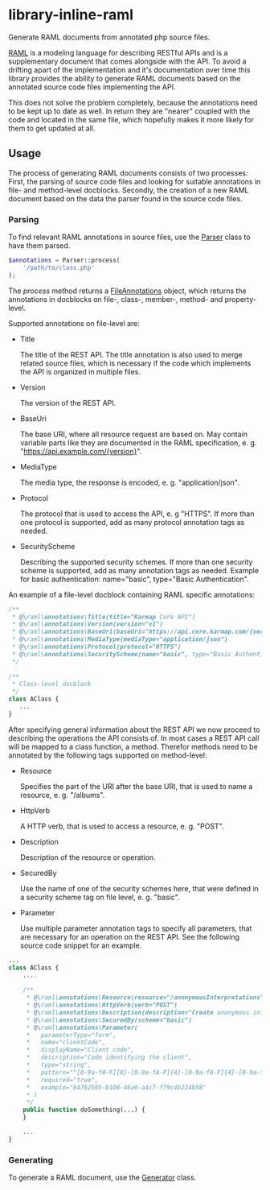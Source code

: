 # library-inline-raml
Generate RAML documents from annotated php source files.

[RAML](http://raml.org/) is a modeling language for describing RESTful APIs and is a supplementary document that comes 
alongside with the API. To avoid a drifting apart of the implementation and it's documentation over time this library
provides the ability to generate RAML documents based on the annotated source code files implementing the API.
 
This does not solve the problem completely, because the annotations need to be kept up to date as well. In return they
are "nearer" coupled with the code and located in the same file, which hopefully makes it more likely for them to get 
updated at all.

## Usage
The process of generating RAML documents consists of two processes: First, the parsing of source code files and looking
for suitable annotations in file- and method-level docblocks. Secondly, the creation of a new RAML document based on the
data the parser found in the source code files.

### Parsing
To find relevant RAML annotations in source files, use the [Parser](src/class/Parser.php) class to have them parsed.
 
```php
$annotations = Parser::process(
    '/path/to/class.php'
);
```

The *process* method returns a [FileAnnotations](src/class/FileAnnotations.php) object, which returns the annotations
in docblocks on file-, class-, member-, method- and property-level.

Supported annotations on file-level are:

- Title
  
    The title of the REST API. The title annotation is also used to merge related source files, which is necessary if
     the code which implements the API is organized in multiple files.

- Version

    The version of the REST API.
    
- BaseUri

    The base URI, where all resource request are based on. May contain variable parts like they are documented in the
    RAML specification, e. g. "https://api.example.com/{version}".
    
- MediaType

    The media type, the response is encoded, e. g. "application/json".
    
- Protocol

    The protocol that is used to access the API, e. g "HTTPS". If more than one protocol is supported, add as many
    protocol annotation tags as needed.
    
- SecurityScheme

    Describing the supported security schemes. If more than one security scheme is supported, add as many annotation
    tags as needed. Example for basic authentication: name="basic", type="Basic Authentication".
    
An example of a file-level docblock containing RAML specific annotations:

```php
/**
 * @\raml\annotations\Title(title="Karmap Core API")
 * @\raml\annotations\Version(version="v1")
 * @\raml\annotations\BaseUri(baseUri="https://api.core.karmap.com/{version}")
 * @\raml\annotations\MediaType(mediaType="application/json")
 * @\raml\annotations\Protocol(protocol="HTTPS")
 * @\raml\annotations\SecurityScheme(name="basic", type="Basic Authentication")
 */
 
/**
 * Class-level docblock
 */
class AClass {
   ...
}
```

After specifying general information about the REST API we now proceed to describing the operations the API consists of.
In most cases a REST API call will be mapped to a class function, a method. Therefor methods need to be annotated by the
following tags supported on method-level: 

- Resource

    Specifies the part of the URI after the base URI, that is used to name a resource, e. g. "/albums".
    
- HttpVerb

    A HTTP verb, that is used to access a resource, e. g. "POST".
    
- Description

    Description of the resource or operation.
    
- SecuredBy

    Use the name of one of the security schemes here, that were defined in a security scheme tag on file level, 
    e. g. "basic".
    
- Parameter

    Use multiple parameter annotation tags to specify all parameters, that are necessary for an operation on the REST
    API. See the following source code snippet for an example.

```php
...
class AClass {
    ....
    
    /**
     * @\raml\annotations\Resource(resource="/anonymousInterpretations")
     * @\raml\annotations\HttpVerb(verb="POST")
     * @\raml\annotations\Description(description="Create anonymous interpretation")
     * @\raml\annotations\SecuredBy(scheme="basic")
     * @\raml\annotations\Parameter(
     *   parameterType="form",
     *   name="clientCode",
     *   displayName="Client code",
     *   description="Code identifying the client",
     *   type="string",
     *   pattern="^[0-9a-fA-F]{8}-[0-9a-fA-F]{4}-[0-9a-fA-F]{4}-[0-9a-fA-F]{4}-[0-9a-fA-F]{12}$",
     *   required="true",
     *   example="b4762505-b108-46a0-a4c7-f79c4b224b58"
     * )
     */
    public function doSomething(...) {
    }

    ...
}
```

### Generating
To generate a RAML document, use the [Generator](src/class/Generator.php) class.